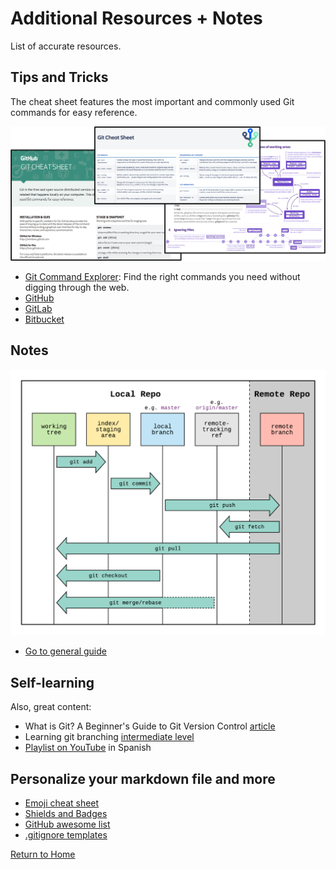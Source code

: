 # Additional Resources + Notes
List of accurate resources.

## Tips and Tricks
The cheat sheet features the most important and commonly used Git commands for easy reference.

![Picture_01](../images/cheat_sheet.png)

- [Git Command Explorer](https://gitexplorer.com/): Find the right commands you need without digging through the web.
- [GitHub](https://education.github.com/git-cheat-sheet-education.pdf)
- [GitLab](https://about.gitlab.com/images/press/git-cheat-sheet.pdf)
- [Bitbucket](https://www.atlassian.com/git/tutorials/atlassian-git-cheatsheet)

## Notes

![Git Workflow](../images/git-workflow.png)

 * [Go to general guide](../guides/general-and-more.md)

## Self-learning
Also, great content:

- What is Git? A Beginner's Guide to Git Version Control [article](https://www.freecodecamp.org/news/what-is-git-learn-git-version-control/)
- Learning git branching [intermediate level](https://learngitbranching.js.org/)
- [Playlist on YouTube](https://youtube.com/playlist?list=PLTd5ehIj0goMCnj6V5NdzSIHBgrIXckGU) in Spanish

## Personalize your markdown file and more
- [Emoji cheat sheet](https://github.com/ikatyang/emoji-cheat-sheet)
- [Shields and Badges](https://github.com/badges/shields)
- [GitHub awesome list](https://github.com/tiimgreen/github-cheat-sheet)
- [.gitignore templates](https://github.com/github/gitignore)

<!-- https://www.w3schools.com/git/git_remote_getstarted.asp -->
<!-- It is a secret. Oswald TC - Oct 14th 2022 -->

[Return to Home](../README.md)
